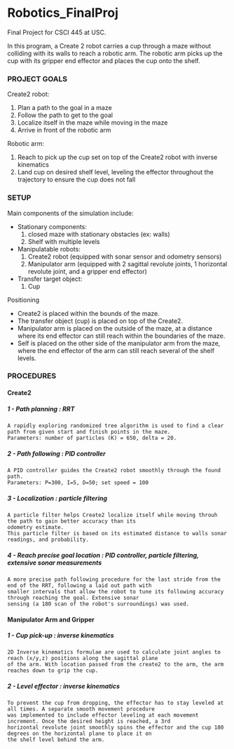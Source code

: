 # Robotics_FinalProj
Final Project for CSCI 445 at USC.

In this program, a Create 2 robot carries a cup through a maze without colliding with its walls to reach a robotic arm.
The robotic arm picks up the cup with its gripper end effector and places the cup onto the shelf.

### PROJECT GOALS
Create2 robot:
1. Plan a path to the goal in a maze
1. Follow the path to get to the goal
1. Localize itself in the maze while moving in the maze
1. Arrive in front of the robotic arm

Robotic arm:
1. Reach to pick up the cup set on top of the Create2 robot with inverse kinematics
1. Land cup on desired shelf level, leveling the effector throughout the trajectory to ensure the cup does not fall

### SETUP
Main components of the simulation include: 
* Stationary components: 
  1. closed maze with stationary obstacles (ex: walls)
  1. Shelf with multiple levels
* Manipulatable robots:
  1. Create2 robot (equipped with sonar sensor and odometry sensors)
  1. Manipulator arm (equipped with 2 sagittal revolute joints, 1 horizontal revolute joint, and a gripper end effector)
* Transfer target object:
  1. Cup

Positioning
* Create2 is placed within the bounds of the maze.
* The transfer object (cup) is placed on top of the Create2.
* Manipulator arm is placed on the outside of the maze, at a distance where its end effector can still reach within the boundaries of the maze.
* Self is placed on the other side of the manipulator arm from the maze, where the end effector of the arm can still reach several of the shelf levels.

### PROCEDURES
#### Create2
##### 1 - Path planning : RRT
    A rapidly exploring randomized tree algorithm is used to find a clear path from given start and finish points in the maze.
    Parameters: number of particles (K) = 650, delta = 20.
##### 2 - Path following : PID controller
    A PID controller guides the Create2 robot smoothly through the found path.
    Parameters: P=300, I=5, D=50; set speed = 100
##### 3 - Localization : particle filtering
    A particle filter helps Create2 localize itself while moving throuh the path to gain better accuracy than its 
    odometry estimate. 
    This particle filter is based on its estimated distance to walls sonar readings, and probability.
##### 4 - Reach precise goal location : PID controller, particle filtering, extensive sonar measurements
    A more precise path following procedure for the last stride from the end of the RRT, following a laid out path with 
    smaller intervals that allow the robot to tune its following accuracy through reaching the goal. Extensive sonar 
    sensing (a 180 scan of the robot's surroundings) was used.

#### Manipulator Arm and Gripper
##### 1 - Cup pick-up : inverse kinematics
    2D Inverse kinematics formulae are used to calculate joint angles to reach (x/y,z) positions along the sagittal plane
    of the arm. With location passed from the create2 to the arm, the arm reaches down to grip the cup.
##### 2 - Level effector : inverse kinematics
    To prevent the cup from dropping, the effector has to stay leveled at all times. A separate smooth movement procedure
    was implemented to include effector leveling at each movement increment. Once the desired height is reached, a 3rd
    horizontal revolute joint smoothly spins the effector and the cup 180 degrees on the horizontal plane to place it on
    the shelf level behind the arm.


